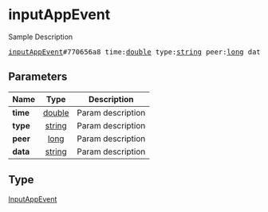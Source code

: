 # inputAppEvent

Sample Description

<pre>
<a href="../constructor/inputAppEvent.md">inputAppEvent</a>#770656a8 time:<a href="../type/double.md">double</a> type:<a href="../type/string.md">string</a> peer:<a href="../type/long.md">long</a> data:<a href="../type/string.md">string</a> = <a href="../type/InputAppEvent.md">InputAppEvent</a>;
</pre>
## Parameters

| Name | Type | Description |
|------|:----:|-------------|
| **time** | <a href="../type/double.md">double</a> | Param description |
| **type** | <a href="../type/string.md">string</a> | Param description |
| **peer** | <a href="../type/long.md">long</a> | Param description |
| **data** | <a href="../type/string.md">string</a> | Param description |

## Type

<a href="../type/InputAppEvent.md">InputAppEvent</a>
